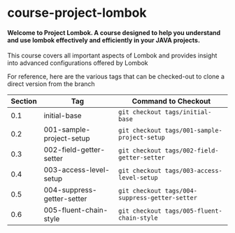 # course-project-lombok

#### Welcome to Project Lombok. A course designed to help you understand and use lombok effectively and efficiently in your JAVA projects.

This course covers all important aspects of Lombok and provides insight into advanced configurations offered by Lombok

For reference, here are the various tags that can be checked-out to clone a direct version from the branch

| Section | Tag                        | Command to Checkout                            |
|---------|----------------------------|------------------------------------------------|
| 0.1     | initial-base               | `git checkout tags/initial-base`               |
| 0.2     | 001-sample-project-setup   | `git checkout tags/001-sample-project-setup`   |
| 0.3     | 002-field-getter-setter    | `git checkout tags/002-field-getter-setter`    |
| 0.4     | 003-access-level-setup     | `git checkout tags/003-access-level-setup`     |
| 0.5     | 004-suppress-getter-setter | `git checkout tags/004-suppress-getter-setter` |
| 0.6     | 005-fluent-chain-style     | `git checkout tags/005-fluent-chain-style`     |



